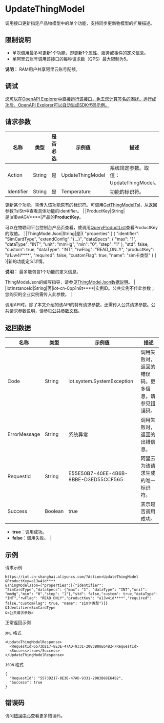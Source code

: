 # UpdateThingModel

调用接口更新指定产品物模型中的单个功能，支持同步更新物模型的扩展描述。

## 限制说明

-   单次调用最多可更新1个功能，即更新1个属性、服务或事件的定义信息。
-   单阿里云账号调用该接口的每秒请求数（QPS）最大限制为5。

**说明：** RAM用户共享阿里云账号配额。


## 调试

[您可以在OpenAPI Explorer中直接运行该接口，免去您计算签名的困扰。运行成功后，OpenAPI Explorer可以自动生成SDK代码示例。](https://api.aliyun.com/#product=Iot&api=UpdateThingModel&type=RPC&version=2018-01-20)

## 请求参数

|名称|类型|是否必选|示例值|描述|
|--|--|----|---|--|
|Action|String|是|UpdateThingModel|系统规定参数。取值：UpdateThingModel。 |
|Identifier|String|是|Temperature|功能的标识符。

 更新某个功能，需传入该功能原有的标识符。可调用[GetThingModelTsl](~~150319~~)，从返回参数TslStr中查看具体功能的identifier。 |
|ProductKey|String|是|a1BwAGV\*\*\*\*|产品的**ProductKey**。

 可以在物联网平台控制台产品页查看，或调用[QueryProductList](~~69271~~)查看ProductKey的取值。 |
|ThingModelJson|String|是|\{ "properties":\[ \{ "identifier": "SimCardType", "extendConfig":"\{...\}", "dataSpecs": \{ "max": "1", "dataType": "INT", "unit": "mmHg", "min": "0", "step": "1" \}, "std": false, "custom": true, "dataType": "INT", "rwFlag": "READ\_ONLY", "productKey": "a1Jw4i\*\*\*\*", "required": false, "customFlag": true, "name": "sim卡类型" \} \] \}|新的功能定义详情。

 **说明：** 最多能包含1个功能的定义信息。

 ThingModelJson的编写指导，请参见[ThingModelJson数据说明](~~150457~~)。 |
|IotInstanceId|String|否|iot-cn-0pp1n8t\*\*\*\*|实例ID。公共实例不传此参数；您购买的企业实例需传入此参数。 |

调用API时，除了本文介绍的该API的特有请求参数，还需传入公共请求参数。公共请求参数说明，请参见[公共参数文档](~~30561~~)。

## 返回数据

|名称|类型|示例值|描述|
|--|--|---|--|
|Code|String|iot.system.SystemException|调用失败时，返回的错误码。更多信息，请参见[错误码](~~87387~~)。 |
|ErrorMessage|String|系统异常|调用失败时，返回的出错信息。 |
|RequestId|String|E55E50B7-40EE-4B6B-8BBE-D3ED55CCF565|阿里云为该请求生成的唯一标识符。 |
|Success|Boolean|true|表示是否调用成功。

 -   **true**：调用成功。
-   **false**：调用失败。 |

## 示例

请求示例

```
https://iot.cn-shanghai.aliyuncs.com/?Action=UpdateThingModel
&ProductKey=a1Jw4id****
&ThingModelJson={"properties":[{"identifier": "SimCardType","dataSpecs": {"max": "1", "dataType": "INT","unit": "mmHg","min": "0","step": "1"},"std": false,"custom": true,"dataType": "INT","rwFlag": "READ_ONLY","productKey": "a1Jw4id****","required": false,"customFlag": true, "name": "sim卡类型"}]}
&Identifier=SimCardType
&<公共请求参数>
```

正常返回示例

`XML` 格式

```
<UpdateThingModelResponse>
  <RequestId>5573D217-8E3E-47AD-9331-2083B88E64B2</RequestId>
  <Success>true</Success>
</UpdateThingModelResponse>
```

`JSON` 格式

```
{
  "RequestId": "5573D217-8E3E-47AD-9331-2083B88E64B2",
  "Success": true
}
```

## 错误码

访问[错误中心](https://error-center.alibabacloud.com/status/product/Iot)查看更多错误码。

